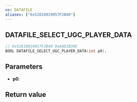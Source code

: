 ```yaml
---
ns: DATAFILE
aliases: ["0x52818819057F2B40"]
---
```

## DATAFILE_SELECT_UGC_PLAYER_DATA

```c
// 0x52818819057F2B40 0xA4D1B30E
BOOL DATAFILE_SELECT_UGC_PLAYER_DATA(int p0);
```

## Parameters
* **p0**: 

## Return value
